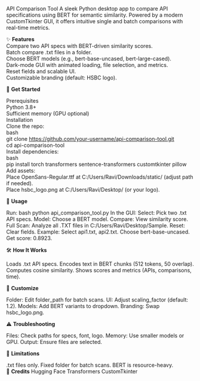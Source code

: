 API Comparison Tool
A sleek Python desktop app to compare API specifications using BERT for semantic similarity. Powered by a modern CustomTkinter GUI, it offers intuitive single and batch comparisons with real-time metrics.  

✨ **Features**    
		 Compare two API specs with BERT-driven similarity scores.  
     Batch compare .txt files in a folder.  
     Choose BERT models (e.g., bert-base-uncased, bert-large-cased).  
     Dark-mode GUI with animated loading, file selection, and metrics.  
     Reset fields and scalable UI.  
     Customizable branding (default: HSBC logo).
		 
🚀 **Get Started**  

  Prerequisites  
  Python 3.8+  
  Sufficient memory (GPU optional)  
  Installation  
  Clone the repo:  
  bash  
  git clone https://github.com/your-username/api-comparison-tool.git  
  cd api-comparison-tool  
  Install dependencies:  
  bash  
  pip install torch transformers sentence-transformers customtkinter pillow  
  Add assets:  
  Place OpenSans-Regular.ttf at C:/Users/Ravi/Downloads/static/ (adjust path if needed).  
  Place hsbc_logo.png at C:/Users/Ravi/Desktop/ (or your logo).  
	
🎯 **Usage**

  Run:
  bash
  python api_comparison_tool.py
  In the GUI:
  Select: Pick two .txt API specs.
  Model: Choose a BERT model.
  Compare: View similarity score.
  Full Scan: Analyze all .TXT files in C:/Users/Ravi/Desktop/Sample.
  Reset: Clear fields.
  Example:
  Select api1.txt, api2.txt.
  Choose bert-base-uncased.
  Get score: 0.8923.  
	
🛠️ **How It Works**

  Loads .txt API specs.
  Encodes text in BERT chunks (512 tokens, 50 overlap).
  Computes cosine similarity.
  Shows scores and metrics (APIs, comparisons, time).  
	
🔧 **Customize**

  Folder: Edit folder_path for batch scans.
  UI: Adjust scaling_factor (default: 1.2).
  Models: Add BERT variants to dropdown.
  Branding: Swap hsbc_logo.png.  
	
⚠️ **Troubleshooting**

  Files: Check paths for specs, font, logo.
  Memory: Use smaller models or GPU.
  Output: Ensure files are selected.  
	
📌 **Limitations**

  .txt files only.
  Fixed folder for batch scans.
  BERT is resource-heavy.  
🌟 **Credits**
  Hugging Face Transformers
  CustomTkinter
